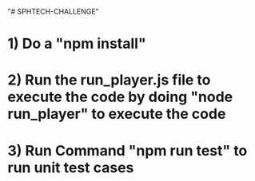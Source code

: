 "# SPHTECH-CHALLENGE"
# 1) Do a "npm install"
# 2) Run the run_player.js file to execute the code by doing "node run_player" to execute the code
# 3) Run Command "npm run test" to run unit test cases
